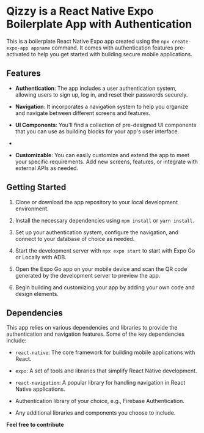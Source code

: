 # Qizzy is a React Native Expo Boilerplate App with Authentication

This is a boilerplate React Native Expo app created using the `npx create-expo-app appname` command. It comes with authentication features pre-activated to help you get started with building secure mobile applications.

## Features

- **Authentication**: The app includes a user authentication system, allowing users to sign up, log in, and reset their passwords securely.

- **Navigation**: It incorporates a navigation system to help you organize and navigate between different screens and features.

- **UI Components**: You'll find a collection of pre-designed UI components that you can use as building blocks for your app's user interface.
- 
- **Customizable**: You can easily customize and extend the app to meet your specific requirements. Add new screens, features, or integrate with external APIs as needed.

## Getting Started

1. Clone or download the app repository to your local development environment.

2. Install the necessary dependencies using `npm install` or `yarn install`.

3. Set up your authentication system, configure the navigation, and connect to your database of choice as needed.

4. Start the development server with `npx expo start` to start with Expo Go or Locally with ADB.

5. Open the Expo Go app on your mobile device and scan the QR code generated by the development server to preview the app.

6. Begin building and customizing your app by adding your own code and design elements.

## Dependencies

This app relies on various dependencies and libraries to provide the authentication and navigation features. Some of the key dependencies include:

- `react-native`: The core framework for building mobile applications with React.

- `expo`: A set of tools and libraries that simplify React Native development.

- `react-navigation`: A popular library for handling navigation in React Native applications.

- Authentication library of your choice, e.g., Firebase Authentication.

- Any additional libraries and components you choose to include.


**Feel free to contribute**

